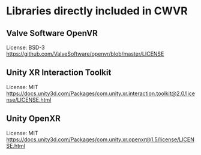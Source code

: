 # Libraries directly included in CWVR

## Valve Software OpenVR
License: BSD-3
https://github.com/ValveSoftware/openvr/blob/master/LICENSE

## Unity XR Interaction Toolkit
License: MIT
https://docs.unity3d.com/Packages/com.unity.xr.interaction.toolkit@2.0/license/LICENSE.html

## Unity OpenXR
License: MIT
https://docs.unity3d.com/Packages/com.unity.xr.openxr@1.5/license/LICENSE.html

